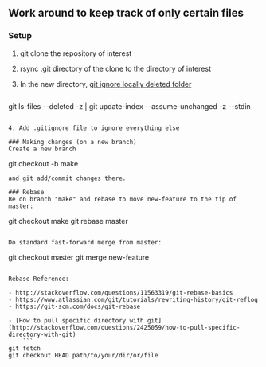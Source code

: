 ## Work around to keep track of only certain files 

### Setup
1. git clone the repository of interest
2. rsync .git directory of the clone to the directory of interest
3. In the new directory, [git ignore locally deleted folder](http://stackoverflow.com/questions/4589333/git-ignore-locally-deleted-folder)

    ```
git ls-files --deleted -z | git update-index --assume-unchanged -z --stdin
```

4. Add .gitignore file to ignore everything else

### Making changes (on a new branch)
Create a new branch
```
git checkout -b make
```
and git add/commit changes there.

### Rebase
Be on branch "make" and rebase to move new-feature to the tip of master:
```
git checkout make
git rebase master
```

Do standard fast-forward merge from master:
```
git checkout master
git merge new-feature
```

Rebase Reference:

- http://stackoverflow.com/questions/11563319/git-rebase-basics
- https://www.atlassian.com/git/tutorials/rewriting-history/git-reflog
- https://git-scm.com/docs/git-rebase

- [How to pull specific directory with git](http://stackoverflow.com/questions/2425059/how-to-pull-specific-directory-with-git)
    ```
git fetch
git checkout HEAD path/to/your/dir/or/file
```
